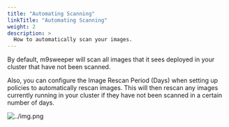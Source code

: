 ```yaml
---
title: "Automating Scanning"
linkTitle: "Automating Scanning"
weight: 2
description: >
  How to automatically scan your images. 
---
```


By default, m9sweeper will scan all images that it sees deployed in your cluster that have not been scanned. 

Also, you can configure the Image Rescan Period (Days) when setting up policies to automatically rescan images. This
will then rescan any images currently running in your cluster if they have not been scanned in a certain number of
days. 

![../img.png](../img.png)
